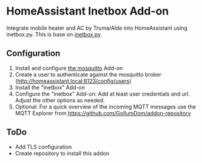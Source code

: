 # HomeAssistant Inetbox Add-on

Integrate mobile heater and AC by Truma/Alde into HomeAssistant using inetbox.py.
This is base on [inetbox.py](https://github.com/danielfett/inetbox.py).

## Configuration

1. Install and configure [the mosquitto](https://github.com/home-assistant/addons/blob/master/mosquitto/DOCS.md) Add-on 
2. Create a user to authenticate against the mosquitto broker (http://homeassistant.local:8123/config/users)
3. Install the "inetbox" Add-on
4. Configure the "inetbox" Add-on: Add at least user credentials and url. Adjust the other options as needed.
5. Optional: For a quick overview of the incoming MQTT messages use the MQTT Explorer from https://github.com/GollumDom/addon-repository


## ToDo

* Add TLS configuration
* Create repository to install this addon